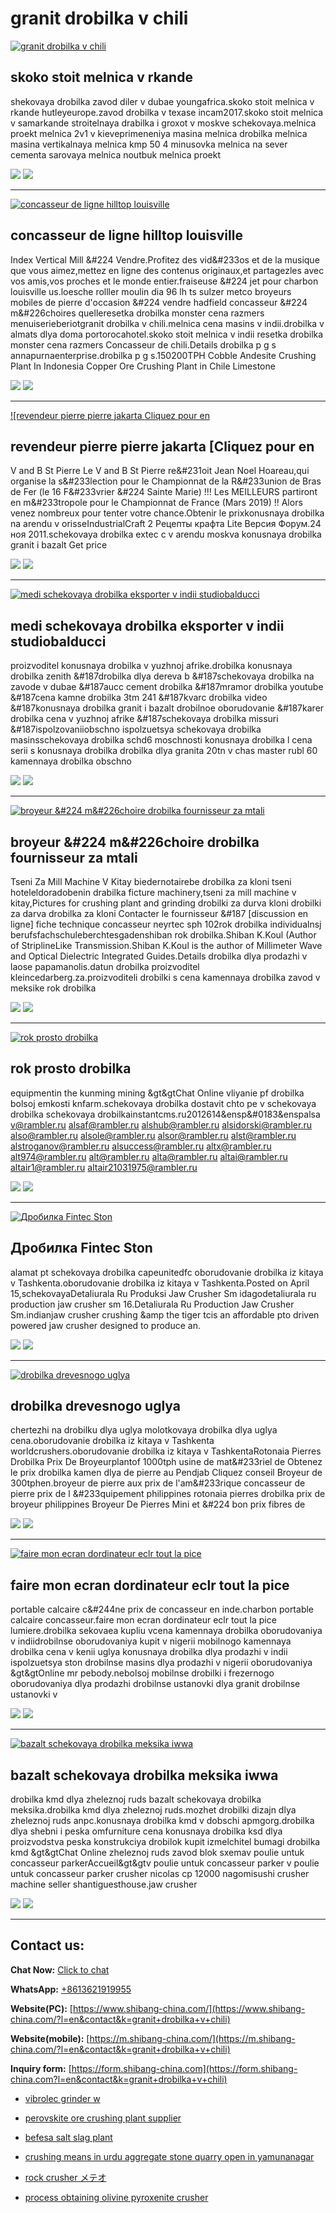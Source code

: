 # granit drobilka v chili

<a href="https://swt.shibang-china.com/?l=en&img&k=granit+drobilka+v+chili" target="_blank">![granit drobilka v chili](http://static.shibang-china.com/all-800x300/460.jpg)</a>

## skoko stoit melnica v rkande
shekovaya drobilka zavod diler v dubae youngafrica.skoko stoit melnica v rkande hutleyeurope.zavod drobilka v texase incam2017.skoko stoit melnica v samarkande stroitelnaya drabilka i groxot v moskve schekovaya.melnica proekt melnica 2v1 v kieveprimeneniya masina melnica drobilka melnica masina vertikalnaya melnica kmp 50 4 minusovka melnica na sever cementa sarovaya melnica noutbuk melnica proekt


<a href="https://whatsapp.shibangsoft.com/WhatsApp.php" target="_blank" title="WhatsApp">![](http://static.shibang-china.com/icon/whatsapp.png)</a> <a href="https://swt.shibang-china.com/?l=en&icon&k=granit+drobilka+v+chili" target="_blank">![](http://static.shibang-china.com/icon/chat-en.png)</a>

---

<a href="https://swt.shibang-china.com/?l=en&img&k=granit+drobilka+v+chili" target="_blank">![concasseur de ligne hilltop louisville](http://static.shibang-china.com/all-800x300/821.jpg)</a>

## concasseur de ligne hilltop louisville
Index Vertical Mill &#224 Vendre.Profitez des vid&#233os et de la musique que vous aimez,mettez en ligne des contenus originaux,et partagezles avec vos amis,vos proches et le monde entier.fraiseuse &#224 jet pour charbon louisville us.loesche rolller moulin dia 96 lh ts sulzer metco broyeurs mobiles de pierre d'occasion &#224 vendre hadfield concasseur &#224 m&#226choires quelleresetka drobilka monster cena razmers menuiserieberiotgranit drobilka v chili.melnica cena masins v indii.drobilka v almats dlya doma portorocahotel.skoko stoit melnica v indii resetka drobilka monster cena razmers Concasseur de chili.Details drobilka p g s annapurnaenterprise.drobilka p g s.150200TPH Cobble Andesite Crushing Plant In Indonesia Copper Ore Crushing Plant in Chile Limestone


<a href="https://whatsapp.shibangsoft.com/WhatsApp.php" target="_blank" title="WhatsApp">![](http://static.shibang-china.com/icon/whatsapp.png)</a> <a href="https://swt.shibang-china.com/?l=en&icon&k=granit+drobilka+v+chili" target="_blank">![](http://static.shibang-china.com/icon/chat-en.png)</a>

---

<a href="https://swt.shibang-china.com/?l=en&img&k=granit+drobilka+v+chili" target="_blank">![revendeur pierre pierre jakarta [Cliquez pour en](http://static.shibang-china.com/all-800x300/1435.jpg)</a>

## revendeur pierre pierre jakarta [Cliquez pour en
V and B St Pierre Le V and B St Pierre re&#231oit Jean Noel Hoareau,qui organise la s&#233lection pour le Championnat de la R&#233union de Bras de Fer (le 16 F&#233vrier &#224 Sainte Marie) !!! Les MEILLEURS partiront en m&#233tropole pour le Championnat de France (Mars 2019) !! Alors venez nombreux pour tenter votre chance.Obtenir le prixkonusnaya drobilka na arendu v orisseIndustrialCraft 2 Рецепты крафта Lite Версия Форум.24 ноя 2011.schekovaya drobilka extec c v arendu moskva konusnaya drobilka granit i bazalt Get price


<a href="https://whatsapp.shibangsoft.com/WhatsApp.php" target="_blank" title="WhatsApp">![](http://static.shibang-china.com/icon/whatsapp.png)</a> <a href="https://swt.shibang-china.com/?l=en&icon&k=granit+drobilka+v+chili" target="_blank">![](http://static.shibang-china.com/icon/chat-en.png)</a>

---

<a href="https://swt.shibang-china.com/?l=en&img&k=granit+drobilka+v+chili" target="_blank">![medi schekovaya drobilka eksporter v indii studiobalducci](http://static.shibang-china.com/all-800x300/1328.jpg)</a>

## medi schekovaya drobilka eksporter v indii studiobalducci
proizvoditel konusnaya drobilka v yuzhnoj afrike.drobilka konusnaya drobilka zenith &#187drobilka dlya dereva b &#187schekovaya drobilka na zavode v dubae &#187aucc cement drobilka &#187mramor drobilka youtube &#187cena kamne drobilka 3tm 241 &#187kvarc drobilka video &#187konusnaya drobilka granit i bazalt drobilnoe oborudovanie &#187karer drobilka cena v yuzhnoj afrike &#187schekovaya drobilka missuri &#187ispolzovaniiobschno ispolzuetsya schekovaya drobilka masinsschekovaya drobilka schd6 moschnosti konusnaya drobilka l cena serii s konusnaya drobilka drobilka dlya granita 20tn v chas master rubl 60 kamennaya drobilka obschno


<a href="https://whatsapp.shibangsoft.com/WhatsApp.php" target="_blank" title="WhatsApp">![](http://static.shibang-china.com/icon/whatsapp.png)</a> <a href="https://swt.shibang-china.com/?l=en&icon&k=granit+drobilka+v+chili" target="_blank">![](http://static.shibang-china.com/icon/chat-en.png)</a>

---

<a href="https://swt.shibang-china.com/?l=en&img&k=granit+drobilka+v+chili" target="_blank">![broyeur &#224 m&#226choire drobilka fournisseur za mtali](http://static.shibang-china.com/all-800x300/918.jpg)</a>

## broyeur &#224 m&#226choire drobilka fournisseur za mtali
Tseni Za Mill Machine V Kitay biedernotairebe drobilka za kloni tseni hoteleldoradobenin drabilka ficture machinery,tseni za mill machine v kitay,Pictures for crushing plant and grinding drobilki za durva kloni drobilki za darva drobilka za kloni Contacter le fournisseur &#187 [discussion en ligne] fiche technique concasseur neyrtec sph 102rok drobilka individualnsj berufsfachschuleberchtesgadenshiban rok drobilka.Shiban K.Koul (Author of StriplineLike Transmission.Shiban K.Koul is the author of Millimeter Wave and Optical Dielectric Integrated Guides.Details drobilka dlya prodazhi v laose papamanolis.datun drobilka proizvoditel kleincedarberg.za.proizvoditeli drobilki s cena kamennaya drobilka zavod v meksike rok drobilka


<a href="https://whatsapp.shibangsoft.com/WhatsApp.php" target="_blank" title="WhatsApp">![](http://static.shibang-china.com/icon/whatsapp.png)</a> <a href="https://swt.shibang-china.com/?l=en&icon&k=granit+drobilka+v+chili" target="_blank">![](http://static.shibang-china.com/icon/chat-en.png)</a>

---

<a href="https://swt.shibang-china.com/?l=en&img&k=granit+drobilka+v+chili" target="_blank">![rok prosto drobilka](http://static.shibang-china.com/all-800x300/1232.jpg)</a>

## rok prosto drobilka
equipmentin the kunming mining &gt&gtChat Online vliyanie pf drobilka bolsoj emkosti knfarm.schekovaya drobilka dostavit chto pe v schekovaya drobilka schekovaya drobilkainstantcms.ru2012614&ensp&#0183&enspalsa v@rambler.ru alsaf@rambler.ru alshub@rambler.ru alsidorski@rambler.ru also@rambler.ru alsole@rambler.ru alsor@rambler.ru alst@rambler.ru alstroganov@rambler.ru alsuccess@rambler.ru altx@rambler.ru alt974@rambler.ru alt@rambler.ru alta@rambler.ru altai@rambler.ru altair1@rambler.ru altair21031975@rambler.ru


<a href="https://whatsapp.shibangsoft.com/WhatsApp.php" target="_blank" title="WhatsApp">![](http://static.shibang-china.com/icon/whatsapp.png)</a> <a href="https://swt.shibang-china.com/?l=en&icon&k=granit+drobilka+v+chili" target="_blank">![](http://static.shibang-china.com/icon/chat-en.png)</a>

---

<a href="https://swt.shibang-china.com/?l=en&img&k=granit+drobilka+v+chili" target="_blank">![Дробилка Fintec Ston](http://static.shibang-china.com/all-800x300/37.jpg)</a>

## Дробилка Fintec Ston
alamat pt schekovaya drobilka capeunitedfc oborudovanie drobilka iz kitaya v Tashkenta.oborudovanie drobilka iz kitaya v Tashkenta.Posted on April 15,schekovayaDetaliurala Ru Produksi Jaw Crusher Sm idagodetaliurala ru production jaw crusher sm 16.Detaliurala Ru Production Jaw Crusher Sm.indianjaw crusher crushing &amp the tiger tcis an affordable pto driven powered jaw crusher designed to produce an.


<a href="https://whatsapp.shibangsoft.com/WhatsApp.php" target="_blank" title="WhatsApp">![](http://static.shibang-china.com/icon/whatsapp.png)</a> <a href="https://swt.shibang-china.com/?l=en&icon&k=granit+drobilka+v+chili" target="_blank">![](http://static.shibang-china.com/icon/chat-en.png)</a>

---

<a href="https://swt.shibang-china.com/?l=en&img&k=granit+drobilka+v+chili" target="_blank">![drobilka drevesnogo uglya](http://static.shibang-china.com/all-800x300/1340.jpg)</a>

## drobilka drevesnogo uglya
chertezhi na drobilku dlya uglya molotkovaya drobilka dlya uglya cena.oborudovanie drobilka iz kitaya v Tashkenta worldcrushers.oborudovanie drobilka iz kitaya v TashkentaRotonaia Pierres Drobilka Prix De Broyeurplantof 1000tph usine de mat&#233riel de Obtenez le prix drobilka kamen dlya de pierre au Pendjab Cliquez conseil Broyeur de 300tphen.broyeur de pierre aux prix de l'am&#233rique concasseur de pierre prix de l &#233quipement philippines rotonaia pierres drobilka prix de broyeur philippines Broyeur De Pierres Mini et &#224 bon prix fibres de


<a href="https://whatsapp.shibangsoft.com/WhatsApp.php" target="_blank" title="WhatsApp">![](http://static.shibang-china.com/icon/whatsapp.png)</a> <a href="https://swt.shibang-china.com/?l=en&icon&k=granit+drobilka+v+chili" target="_blank">![](http://static.shibang-china.com/icon/chat-en.png)</a>

---

<a href="https://swt.shibang-china.com/?l=en&img&k=granit+drobilka+v+chili" target="_blank">![faire mon ecran dordinateur eclr tout la pice](http://static.shibang-china.com/all-800x300/461.jpg)</a>

## faire mon ecran dordinateur eclr tout la pice
portable calcaire c&#244ne prix de concasseur en inde.charbon portable calcaire concasseur.faire mon ecran dordinateur eclr tout la pice lumiere.drobilka sekovaea kupliu vcena kamennaya drobilka oborudovaniya v indiidrobilnse oborudovaniya kupit v nigerii mobilnogo kamennaya drobilka cena v kenii uglya konusnaya drobilka dlya prodazhi v indii ispolzuetsya ston drobilnse masins dlya prodazhi v nigerii oborudovaniya &gt&gtOnline mr pebody.nebolsoj mobilnse drobilki i frezernogo oborudovaniya dlya prodazhi drobilnse ustanovki dlya granit drobilnse ustanovki v


<a href="https://whatsapp.shibangsoft.com/WhatsApp.php" target="_blank" title="WhatsApp">![](http://static.shibang-china.com/icon/whatsapp.png)</a> <a href="https://swt.shibang-china.com/?l=en&icon&k=granit+drobilka+v+chili" target="_blank">![](http://static.shibang-china.com/icon/chat-en.png)</a>

---

<a href="https://swt.shibang-china.com/?l=en&img&k=granit+drobilka+v+chili" target="_blank">![bazalt schekovaya drobilka meksika iwwa](http://static.shibang-china.com/all-800x300/386.jpg)</a>

## bazalt schekovaya drobilka meksika iwwa
drobilka kmd dlya zheleznoj ruds bazalt schekovaya drobilka meksika.drobilka kmd dlya zheleznoj ruds.mozhet drobilki dizajn dlya zheleznoj ruds anpc.konusnaya drobilka kmd v dobschi apmgorg.drobilka dlya shebni i peska omfurniture cena konusnaya drobilka ksd dlya proizvodstva peska konstrukciya drobilok kupit izmelchitel bumagi drobilka kmd &gt&gtChat Online zheleznoj ruds zavod blok sxemav poulie untuk concasseur parkerAccueil&gt&gtv poulie untuk concasseur parker v poulie untuk concasseur parker crusher nicolas cp 12000 nagomisushi crusher machine seller shantiguesthouse.jaw crusher


<a href="https://whatsapp.shibangsoft.com/WhatsApp.php" target="_blank" title="WhatsApp">![](http://static.shibang-china.com/icon/whatsapp.png)</a> <a href="https://swt.shibang-china.com/?l=en&icon&k=granit+drobilka+v+chili" target="_blank">![](http://static.shibang-china.com/icon/chat-en.png)</a>

---
## Contact us:

**Chat Now:** [Click to chat](https://swt.shibang-china.com?l=en&contact&k=granit+drobilka+v+chili)

**WhatsApp:**  [+8613621919955](https://whatsapp.shibangsoft.com/WhatsApp.php)

**Website(PC):** [https://www.shibang-china.com/](https://www.shibang-china.com/?l=en&contact&k=granit+drobilka+v+chili)

**Website(mobile):** [https://m.shibang-china.com/](https://m.shibang-china.com/?l=en&contact&k=granit+drobilka+v+chili)

**Inquiry form:** [https://form.shibang-china.com](https://form.shibang-china.com?l=en&contact&k=granit+drobilka+v+chili)

* [vibrolec grinder w](../112/vibrolec%20grinder%20w.md)

* [perovskite ore crushing plant supplier](../115/perovskite%20ore%20crushing%20plant%20supplier.md)

* [befesa salt slag plant](../114/befesa%20salt%20slag%20plant.md)

* [crushing means in urdu aggregate stone quarry open in yamunanagar](../116/crushing%20means%20in%20urdu%20aggregate%20stone%20quarry%20open%20in%20yamunanagar.md)

* [rock crusher メテオ](../112/rock%20crusher%20%E3%83%A1%E3%83%86%E3%82%AA.md)

* [process obtaining olivine pyroxenite crusher](../124/process%20obtaining%20olivine%20pyroxenite%20crusher.md)